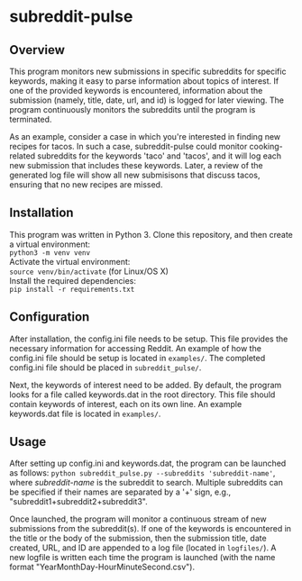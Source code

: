 # subreddit-pulse

## Overview


This program monitors new submissions in specific subreddits for specific keywords, making it easy to parse information about topics of interest. If one of the provided keywords is encountered, information about the submission (namely, title, date, url, and id) is logged for later viewing. The program continuously monitors the subreddits until the program is terminated.

As an example, consider a case in which you're interested in finding new recipes for tacos. In such a case, subreddit-pulse could monitor cooking-related subreddits for the keywords 'taco' and 'tacos', and it will log each new submission that includes these keywords. Later, a review of the generated log file will show all new submisisons that discuss tacos, ensuring that no new recipes are missed.

## Installation 


This program was written in Python 3. Clone this repository, and then create a virtual environment:\
`python3 -m venv venv`\
Activate the virtual environment:\
`source venv/bin/activate` (for Linux/OS X)\
Install the required dependencies:\
`pip install -r requirements.txt`


## Configuration


After installation, the config.ini file needs to be setup. This file provides the necessary information for accessing Reddit. An example of how the config.ini file should be setup is located in `examples/`. The completed config.ini file should be placed in `subreddit_pulse/`. 


Next, the keywords of interest need to be added. By default, the program looks for a file called keywords.dat in the root directory. This file should contain keywords of interest, each on its own line. An example keywords.dat file is located in `examples/`.


## Usage


After setting up config.ini and keywords.dat, the program can be launched as follows:
`python subreddit_pulse.py --subreddits 'subreddit-name'`, where _subreddit-name_ is the subreddit to search. Multiple subreddits can be specified if their names are separated by a '+' sign, e.g., "subreddit1+subreddit2+subreddit3".


Once launched, the program will monitor a continuous stream of new submissions from the subreddit(s). If one of the keywords is encountered in the title or the body of the submission, then the submission title, date created, URL, and ID are appended to a log file (located in `logfiles/`). A new logfile is written each time the program is launched (with the name format "YearMonthDay-HourMinuteSecond.csv"). 

